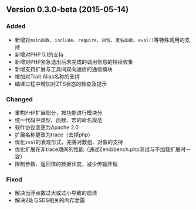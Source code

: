 Version 0.3.0-beta (2015-05-14)
------------------------------

### Added

- 新增对`main函数`、`include`、`require`、`闭包`、`匿名函数`、`eval()`等特殊调用的支持
- 新增对PHP 5.1的支持
- 新增对PHP紧急退出后未完成的调用信息的持续收集
- 新增支持扩展与工具间双向通信的通信模块
- 增加对Trait Alias名称的支持
- 编译过程中增加对ZTS状态的检查及提示

### Changed

- 重构PHP扩展部分，按功能进行模块分
- 统一代码中类型、函数、宏的命名规范
- 软件协议变更为Apache 2.0
- 扩展名称更改为trace（去掉php）
- 优化`zval`的表现形式，完善对数组、对象的支持
- 优化扩展在非trace期间的性能（通过Zend/bench.php测试与不加载扩展时一致）
- 限制参数、返回值的数据长度，减少传输开销

### Fixed

- 解决当浮点数过大或过小导致的崩溃
- 解决2处与SDS相关的内存泄露
